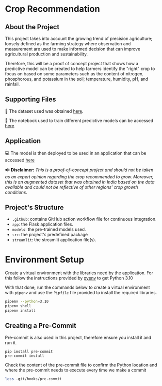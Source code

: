 # Crop Recommendation

## About the Project

This project takes into account the growing trend of precision agriculture; loosely defined as the farming strategy where observation and measurement are used to make informed decision that can improve agricultural production and sustainability.

Therefore, this will be a proof of concept project that shows how a predictive model can be created to help farmers identify the "right" crop to focus on based on some parameters such as the content of nitrogen, phosphorous, and potassium in the soil; temperature, humidity, pH, and rainfall.

## Supporting Files

💾 The dataset used was obtained [here](https://www.kaggle.com/datasets/atharvaingle/crop-recommendation-dataset/data).

📒 The notebook used to train different predictive models can be accessed [here](https://www.kaggle.com/code/demiga/crop-recommendation/edit).

## Application

💻 The model is then deployed to be used in an application that can be accessed [here](https://crop-to-recommend.streamlit.app/)


🔊 **Disclaimer:** *This is a proof-of-concept project and should not be taken as an expert opinion regarding the crop recommended to grow. Moreover, this is an augmented dataset that was obtained in India based on the data available and could not be reflective of other regions' crop growth conditions.*

## Project's Structure

- `.github`: contains GitHub action workflow file for continuous integration.
- `app`: the Flask application files.
- `models`: the pre-trained models used.
- `src`: the project's predefined package
- `streamlit`: the streamlit application file(s).

# Environment Setup

Create a virtual environment with the libraries need by the application. For this follow the instructions provided by [pyenv](https://github.com/pyenv/pyenv) to get Python 3.10

With that done, run the commands below to create a virtual environment with `pipenv` and use the `Pipfile` file provided to install the required libraries.

```bash
pipenv --python=3.10
pipenv shell
pipenv install
```

## Creating a Pre-Commit

Pre-commit is also used in this project, therefore ensure you install it and run it.

```
pip install pre-commit
pre-commit install
```

Check the content of the pre-commit file to confirm the Python location and where the pre-commit needs to execute every time we make a commit

```bash
less .git/hooks/pre-commit
```
